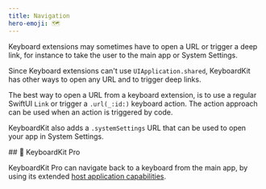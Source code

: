 ```yaml
---
title: Navigation
hero-emoji: 🗺️
---
```


Keyboard extensions may sometimes have to open a URL or trigger a deep link, for instance to take the user to the main app or System Settings.

Since Keyboard extensions can't use `UIApplication.shared`, KeyboardKit has other ways to open any URL and to trigger deep links.

The best way to open a URL from a keyboard extension, is to use a regular SwiftUI `Link` or trigger a ``.url(_:id:)`` keyboard action. The action approach can be used when an action is triggered by code.

KeyboardKit also adds a ``.systemSettings`` URL that can be used to open your app in System Settings.


<a name="pro">
## 👑 KeyboardKit Pro

KeyboardKit Pro can navigate back to a keyboard from the main app, by using its extended [host application capabilities](/features/host).